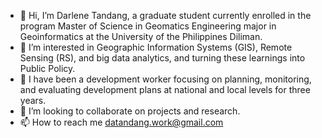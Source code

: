 - 👋 Hi, I’m Darlene Tandang, a graduate student currently enrolled in the program Master of Science in Geomatics Engineering major in Geoinformatics at the University of the Philippines Diliman.
- 👀 I’m interested in Geographic Information Systems (GIS), Remote Sensing (RS), and big data analytics, and turning these learnings into Public Policy.
- 🌱 I have been a development worker focusing on planning, monitoring, and evaluating development plans at national and local levels for three years.
- 💞️ I’m looking to collaborate on projects and research.
- 📫 How to reach me datandang.work@gmail.com

<!---
nootherthandat/nootherthandat is a ✨ special ✨ repository because its `README.md` (this file) appears on your GitHub profile.
You can click the Preview link to take a look at your changes.
--->
